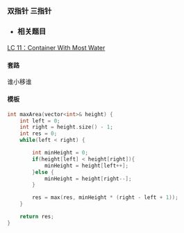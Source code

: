 ### 双指针 三指针

- ### 相关题目
[LC 11：Container With Most Water](https://leetcode.com/problems/container-with-most-water/)

#### 套路
谁小移谁
#### 模板

``` C++
int maxArea(vector<int>& height) {
    int left = 0;
    int right = height.size() - 1;
    int res = 0;
    while(left < right) {

        int minHeight = 0;
        if(height[left] < height[right]){
            minHeight = height[left++];
        }else {
            minHeight = height[right--];
        }

        res = max(res, minHeight * (right - left + 1));
    }

    return res;
}

```